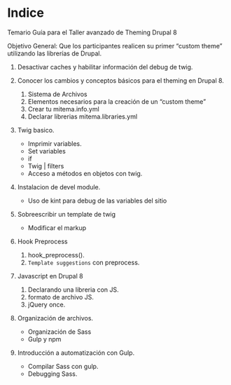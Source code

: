 # Indice

Temario Guía para el Taller avanzado de Theming Drupal 8

Objetivo General: Que los participantes realicen su primer “custom theme” utilizando las librerías de Drupal.

1. Desactivar caches y habilitar información del debug de twig.

2. Conocer los cambios y conceptos básicos para el theming en Drupal 8.
	1. Sistema de Archivos
	2. Elementos necesarios para la creación de un “custom theme”
	3. Crear tu mitema.info.yml
	4. Declarar librerias mitema.libraries.yml

3. Twig basico.
	- Imprimir variables.
	- Set variables
	- if
	- Twig | filters
	- Acceso a métodos en objetos con twig.

4. Instalacion de devel module.
	- Uso de kint para debug de las variables del sitio

5. Sobreescribir un template de twig
	- Modificar el markup

6. Hook Preprocess
 	1. hook_preprocess().
	2. `Template suggestions` con preprocess.

7. Javascript en Drupal 8
	1. Declarando una libreria con JS.
	2. formato de archivo JS.
	3. jQuery once.

8. Organización de archivos.
	- Organización de Sass
	- Gulp y npm

9. Introducción a automatización con Gulp.
	- Compilar Sass con gulp.
	- Debugging Sass.
